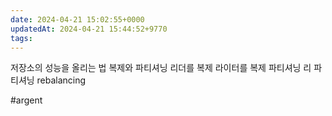 ```yaml
---
date: 2024-04-21 15:02:55+0000
updatedAt: 2024-04-21 15:44:52+9770
tags: 
---
```

저장소의 성능을 올리는 법
복제와 파티셔닝
리더를 복제
라이터를 복제
파티셔닝
리 파티셔닝 rebalancing

#argent 